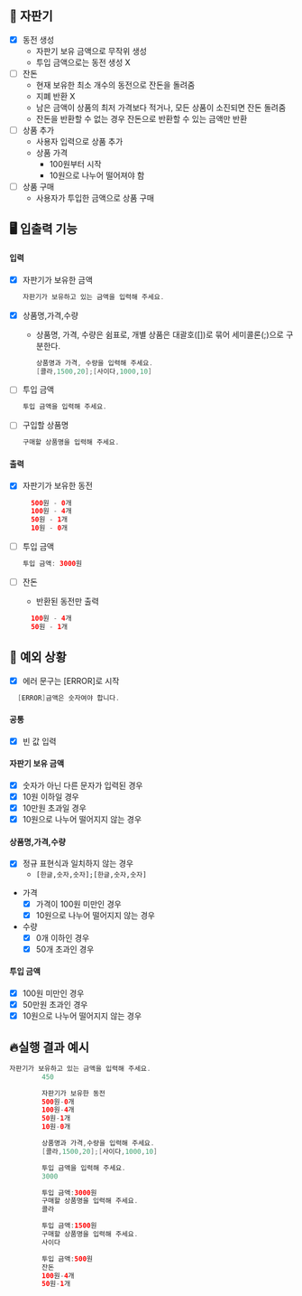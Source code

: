 ## 🌟 자판기

- [x] 동전 생성
    - 자판기 보유 금액으로 무작위 생성
    - 투입 금액으로는 동전 생성 X
- [ ] 잔돈
    - 현재 보유한 최소 개수의 동전으로 잔돈을 돌려줌
    - 지폐 반환 X
    - 남은 금액이 상품의 최저 가격보다 적거나, 모든 상품이 소진되면 잔돈 돌려줌
    - 잔돈을 반환할 수 없는 경우 잔돈으로 반환할 수 있는 금액만 반환
- [ ] 상품 추가
    - 사용자 입력으로 상품 추가
    - 상품 가격
        - 100원부터 시작
        - 10원으로 나누어 떨어져야 함
- [ ] 상품 구매
    - 사용자가 투입한 금액으로 상품 구매

## 🖥 입출력 기능

#### 입력

- [x] 자판기가 보유한 금액
  ```java
  자판기가 보유하고 있는 금액을 입력해 주세요.
  ```

- [x] 상품명,가격,수량
    - 상품명, 가격, 수량은 쉼표로, 개별 상품은 대괄호([])로 묶어 세미콜론(;)으로 구분한다.
      ```java
      상품명과 가격, 수량을 입력해 주세요.
      [콜라,1500,20];[사이다,1000,10]
      ```
- [ ] 투입 금액
  ```java
  투입 금액을 입력해 주세요.
  ```
- [ ] 구입할 상품명
  ```java
  구매할 상품명을 입력해 주세요.
  ```

#### 출력

- [x] 자판기가 보유한 동전
  ```java
    500원 - 0개
    100원 - 4개
    50원 - 1개
    10원 - 0개
    ```

- [ ] 투입 금액
  ```java
  투입 금액: 3000원
  ```

- [ ] 잔돈
    - 반환된 동전만 출력
  ```java
    100원 - 4개
    50원 - 1개
    ```

## 👾 예외 상황

-[x] 에러 문구는 [ERROR]로 시작

 ```java
   [ERROR]금액은 숫자여야 합니다.
 ```

#### 공통

- [x] 빈 값 입력

#### 자판기 보유 금액

- [x] 숫자가 아닌 다른 문자가 입력된 경우
- [x] 10원 이하일 경우
- [x] 10만원 초과일 경우
- [x] 10원으로 나누어 떨어지지 않는 경우

#### 상품명,가격,수량

- [x] 정규 표현식과 일치하지 않는 경우
    - `[한글,숫자,숫자];[한글,숫자,숫자]`


- 가격
    - [x] 가격이 100원 미만인 경우
    - [x] 10원으로 나누어 떨어지지 않는 경우
- 수량
    - [x] 0개 이하인 경우
    - [x] 50개 초과인 경우

#### 투입 금액

- [x] 100원 미만인 경우
- [x] 50만원 초과인 경우
- [x] 10원으로 나누어 떨어지지 않는 경우

## 🔥실행 결과 예시

```java
자판기가 보유하고 있는 금액을 입력해 주세요.
        450

        자판기가 보유한 동전
        500원-0개
        100원-4개
        50원-1개
        10원-0개

        상품명과 가격,수량을 입력해 주세요.
        [콜라,1500,20];[사이다,1000,10]

        투입 금액을 입력해 주세요.
        3000

        투입 금액:3000원
        구매할 상품명을 입력해 주세요.
        콜라

        투입 금액:1500원
        구매할 상품명을 입력해 주세요.
        사이다

        투입 금액:500원
        잔돈
        100원-4개
        50원-1개
```